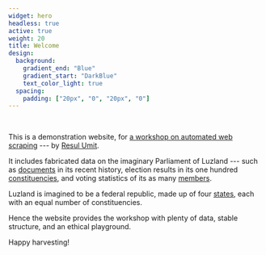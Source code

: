 ```yaml
---
widget: hero
headless: true
active: true
weight: 20
title: Welcome 
design:
  background:
    gradient_end: "Blue"
    gradient_start: "DarkBlue"
    text_color_light: true
  spacing:
    padding: ["20px", "0", "20px", "0"]
---
```


<br>

This is a demonstration website, for [a workshop on automated web scraping](https://github.com/resulumit/scrp_workshop) --- by [Resul Umit](https://resulumit.com/).

It includes fabricated data on the imaginary Parliament of Luzland --- such as  [documents](documents/) in its recent history, election results in its one hundred [constituencies](constituencies/), and voting statistics of its as many [members](members/).

Luzland is imagined to be a federal republic, made up of four [states](states/), each with an equal number of constituencies.

Hence the website provides the workshop with plenty of data, stable structure, and an ethical playground.

Happy harvesting! 